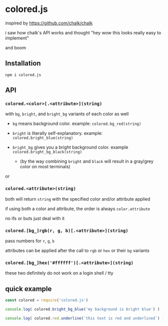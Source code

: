 # colored.js
inspired by https://github.com/chalk/chalk

i saw how chalk's API works and thought "hey wow this looks really easy to implement"

and boom

## Installation

```
npm i colored.js
```

## API

### `colored.<color>[.<attribute>](string)`

with `bg`, `bright`, and `bright_bg` variants of each color as well

- `bg` means background color. example: `colored.bg_red(string)`

- `bright` is literally self-explanatory. example: `colored.bright_blue(string)`

- `bright_bg` gives you a bright background color. example `colored.bright_bg_black(string)`

  - (by the way combining `bright` and `black` will result in a gray/grey color on most terminals)

or

### `colored.<attribute>(string)`

both will return `string` with the specified color and/or attribute applied

if using both a color and attribute, the order is always `color.attribute`

no ifs or buts just deal with it

### `colored.[bg_]rgb(r, g, b)[.<attribute>](string)`

pass numbers for `r`, `g`, `b`

attributes can be applied after the call to `rgb` or `hex` or their `bg` variants

### `colored.[bg_]hex('#ffffff')[.<attribute>](string)`

these two definitely do not work on a login shell / tty

## quick example

```js
const colored = require('colored.js')

console.log( colored.bright_bg_blue('my background is bright blue') )

console.log( colored.red.underline(`this text is red and underlined`) )
```
